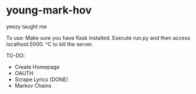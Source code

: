 young-mark-hov
===============
yeezy taught me 

To use: Make sure you have flask installed. Execute run.py and then access localhost:5000. ^C to kill the server.

TO-DO:
+ Create Homepage
+ OAUTH
+ Scrape Lyrics (DONE)
+ Markov Chains
